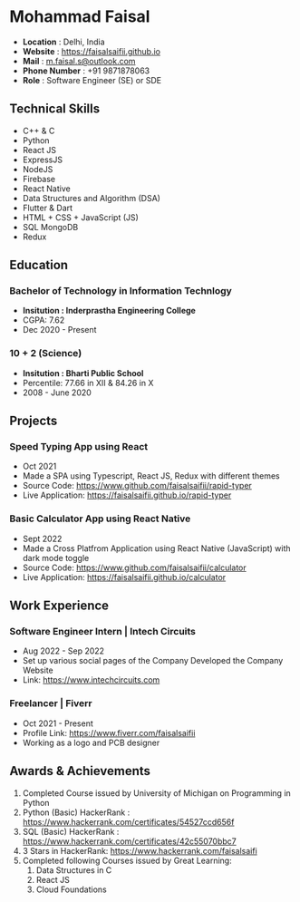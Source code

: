 

# Mohammad Faisal

- **Location** : Delhi, India
- **Website** : https://faisalsaifii.github.io
- **Mail** : m.faisal.s@outlook.com
- **Phone Number** : +91 9871878063
- **Role** : Software Engineer (SE) or SDE

## Technical Skills
- C++ & C
- Python
- React JS
- ExpressJS
- NodeJS
- Firebase
- React Native
- Data Structures and Algorithm (DSA)
- Flutter & Dart
- HTML + CSS + JavaScript (JS)
- SQL MongoDB
- Redux

## Education

### Bachelor of Technology in Information Technlogy
- **Insitution : Inderprastha Engineering College**
- CGPA: 7.62
- Dec 2020 - Present

### 10 + 2 (Science)
- **Insitution : Bharti Public School**
- Percentile: 77.66 in XII & 84.26 in X
- 2008 - June 2020

## Projects

### Speed Typing App using React
- Oct 2021
- Made a SPA using Typescript, React JS, Redux with different themes
- Source Code: https://www.github.com/faisalsaifii/rapid-typer
- Live Application: https://faisalsaifii.github.io/rapid-typer

### Basic Calculator App using React Native
- Sept 2022
- Made a Cross Platfrom Application using React Native (JavaScript) with dark mode toggle
- Source Code: https://www.github.com/faisalsaifii/calculator
- Live Application: https://faisalsaifii.github.io/calculator

## Work Experience

### Software Engineer Intern | Intech Circuits
- Aug 2022 - Sep 2022
- Set up various social pages of the Company Developed the Company Website
- Link: https://www.intechcircuits.com

### Freelancer | Fiverr
- Oct 2021 - Present
- Profile Link: https://www.fiverr.com/faisalsaifii
- Working as a logo and PCB designer

## Awards & Achievements

1. Completed Course issued by University of Michigan on Programming in Python
2. Python (Basic) HackerRank : https://www.hackerrank.com/certificates/54527ccd656f
3. SQL (Basic) HackerRank : https://www.hackerrank.com/certificates/42c55070bbc7
4. 3 Stars in HackerRank: https://www.hackerrank.com/faisalsaifi
5. Completed following Courses issued by Great Learning:
	1. Data Structures in C
	2. React JS
	3. Cloud Foundations



